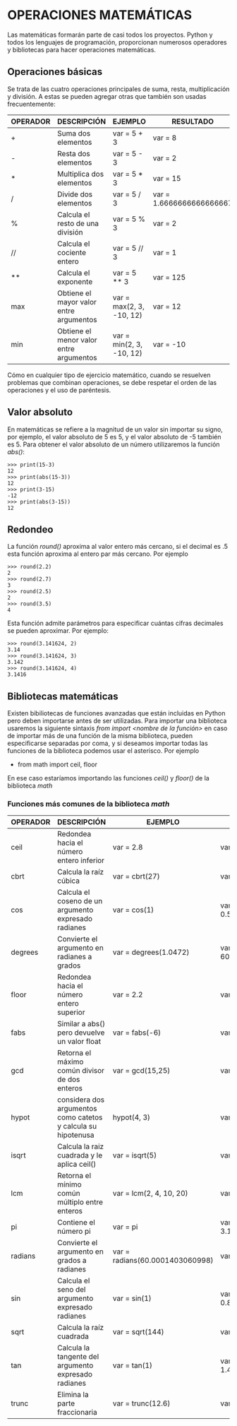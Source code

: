 # OPERACIONES MATEMÁTICAS

Las matemáticas formarán parte de casi todos los proyectos. Python y todos los lenguajes de programación, proporcionan numerosos operadores y bibliotecas para hacer operaciones matemáticas.

## Operaciones básicas
Se trata de las cuatro operaciones principales de suma, resta, multiplicación y división. A estas se pueden agregar otras que también son usadas frecuentemente:

|OPERADOR|DESCRIPCIÓN|EJEMPLO|RESULTADO|
|-|-|-|-|
|+|Suma dos elementos|var = 5 + 3 |var = 8|
|-|Resta dos elementos|var = 5 - 3 |var = 2|
|*|Multiplica dos elementos|var = 5 * 3 |var = 15|
|/|Divide dos elementos|var = 5 / 3 |var = 1.6666666666666667|
|%|Calcula el resto de una división|var = 5 % 3 |var = 2|
|//|Calcula el cociente entero|var = 5 // 3 |var = 1|
|**|Calcula el exponente|var = 5 ** 3 |var = 125|
|max|Obtiene el mayor valor entre argumentos|var = max(2, 3, -10, 12)|var = 12|
|min|Obtiene el menor valor entre argumentos|var = min(2, 3, -10, 12)|var = -10|

Cómo en cualquier tipo de ejercicio matemático, cuando se resuelven problemas que combinan operaciones, se debe respetar el orden de las operaciones y el uso de paréntesis.

## Valor absoluto
En matemáticas se refiere a la magnitud de un valor sin importar su signo, por ejemplo, el valor absoluto de 5 es 5, y el valor absoluto de -5 también es 5. Para obtener el valor absoluto de un número utilizaremos la función *abs()*:

    >>> print(15-3)
    12
    >>> print(abs(15-3))
    12
    >>> print(3-15)
    -12
    >>> print(abs(3-15))
    12

## Redondeo
La función *round()* aproxima al valor entero más cercano, si el decimal es .5 esta función aproxima al entero par más cercano. Por ejemplo 

    >>> round(2.2)
    2
    >>> round(2.7)
    3
    >>> round(2.5)
    2
    >>> round(3.5)
    4

Esta función admite parámetros para especificar cuántas cifras decimales se pueden aproximar. Por ejemplo:

    >>> round(3.141624, 2)
    3.14
    >>> round(3.141624, 3)
    3.142
    >>> round(3.141624, 4)
    3.1416

## Bibliotecas matemáticas
Existen bibiliotecas de funciones avanzadas que están incluidas en Python pero deben importarse antes de ser utilizadas. Para importar una biblioteca usaremos la siguiente sintaxis *from <nombre de la biblioteca> import <nombre de la función>* en caso de importar más de una función de la misma biblioteca, pueden especificarse separadas por coma, y si deseamos importar todas las funciones de la biblioteca podemos usar el asterisco. Por ejemplo

* from math import ceil, floor

En ese caso estaríamos importando las funciones *ceil()* y *floor()* de la biblioteca *math*

### Funciones más comunes de la biblioteca *math*

|OPERADOR|DESCRIPCIÓN|EJEMPLO|RESULTADO|
|-|-|-|-|
|ceil|Redondea hacia el número entero inferior|var = 2.8| var = 2|
|cbrt|Calcula la raíz cúbica|var = cbrt(27)|var = 3|
|cos|Calcula el coseno de un argumento expresado radianes|var = cos(1)| var = 0.54030230586813398|
|degrees|Convierte el argumento en radianes a grados|var = degrees(1.0472)| var = 60.0001403060998|
|floor|Redondea hacia el número entero superior|var = 2.2| var = 3|
|fabs|Similar a abs() pero devuelve un valor float|var = fabs(-6)| var = 6.0|
|gcd|Retorna el máximo común divisor de dos enteros|var = gcd(15,25)| var = 5|
|hypot|considera dos argumentos como catetos y calcula su hipotenusa|hypot(4, 3)|var = 5|
|isqrt|Calcula la raiz cuadrada y le aplica ceil()|var = isqrt(5)|var = 2|
|lcm|Retorna el mínimo común múltiplo entre enteros|var = lcm(2, 4, 10, 20)|var = 20|
|pi|Contiene el número pi|var = pi|var = 3.141592653589793|
|radians|Convierte el argumento en grados a radianes | var = radians(60.0001403060998) | var = 1.0472
|sin|Calcula el seno del argumento expresado radianes|var = sin(1)| var = 0.8414709848078965|
|sqrt|Calcula la raíz cuadrada|var = sqrt(144)|var = 12|
|tan|Calcula la tangente del argumento expresado radianes|var = tan(1)| var = 1.4474077246549023|
|trunc|Elimina la parte fraccionaria|var = trunc(12.6)|var = 12|
